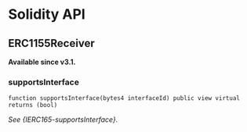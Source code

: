 # Solidity API

## ERC1155Receiver

__Available since v3.1.__

### supportsInterface

```solidity
function supportsInterface(bytes4 interfaceId) public view virtual returns (bool)
```

_See {IERC165-supportsInterface}._

